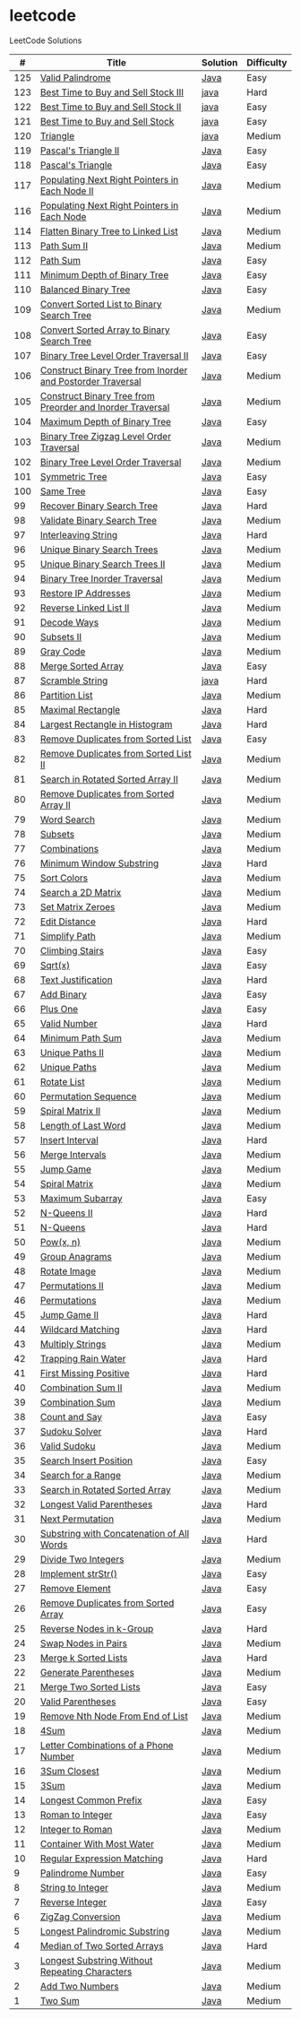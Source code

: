 # leetcode
LeetCode Solutions


| # | Title | Solution | Difficulty |
|---| ----- | -------- | ---------- |
|125|[Valid Palindrome](https://leetcode.com/problems/valid-palindrome)| [Java](./src/leetcode/tp/ValidPalindrome.java)|Easy|
|123|[Best Time to Buy and Sell Stock III](https://leetcode.com/problems/best-time-to-buy-and-sell-stock-iii)| [java](./src/leetcode/dp/BestTimeToBuyAndSellStock.java)|Hard|
|122|[Best Time to Buy and Sell Stock II](https://leetcode.com/problems/best-time-to-buy-and-sell-stock-ii)| [java](./src/leetcode/dp/BestTimeToBuyAndSellStock.java)|Easy|
|121|[Best Time to Buy and Sell Stock](https://leetcode.com/problems/best-time-to-buy-and-sell-stock)| [java](./src/leetcode/dp/BestTimeToBuyAndSellStock.java)|Easy|
|120|[Triangle](https://leetcode.com/problems/triangle)| [java](./src/leetcode/dp/Triangle.java)|Medium|
|119|[Pascal's Triangle II](https://leetcode.com/problems/pascals-triangle-ii)| [Java](./src/leetcode/array/PascalsTriangle.java)|Easy|
|118|[Pascal's Triangle](https://leetcode.com/problems/pascals-triangle)| [Java](./src/leetcode/array/PascalsTriangle.java)|Easy|
|117|[Populating Next Right Pointers in Each Node II](https://leetcode.com/problems/populating-next-right-pointers-in-each-node-ii)| [Java](./src/leetcode/tree/PopulatingNextRightPointersInEachNode.java)|Medium|
|116|[Populating Next Right Pointers in Each Node](https://leetcode.com/problems/populating-next-right-pointers-in-each-node)| [Java](./src/leetcode/tree/PopulatingNextRightPointersInEachNode.java)|Medium|
|114|[Flatten Binary Tree to Linked List](https://leetcode.com/problems/flatten-binary-tree-to-linked-list)| [Java](./src/leetcode/tree/FlattenBinaryTreeToLinkedList.java)|Medium|
|113|[Path Sum II](https://leetcode.com/problems/path-sum-ii)| [Java](./src/leetcode/tree/PathSum.java)|Medium|
|112|[Path Sum](https://leetcode.com/problems/path-sum)| [Java](./src/leetcode/tree/PathSum.java)|Easy|
|111|[Minimum Depth of Binary Tree](https://leetcode.com/problems/minimum-depth-of-binary-tree)| [Java](./src/leetcode/tree/MinimumDepthOfBinaryTree.java)|Easy|
|110|[Balanced Binary Tree](https://leetcode.com/problems/balanced-binary-tree)| [Java](./src/leetcode/tree/BalancedBinaryTree.java)|Easy|
|109|[Convert Sorted List to Binary Search Tree](https://leetcode.com/problems/convert-sorted-list-to-binary-search-tree)| [Java](./src/leetcode/tree/ConvertSortedListToBinarySearchTree.java)|Medium|
|108|[Convert Sorted Array to Binary Search Tree](https://leetcode.com/problems/convert-sorted-array-to-binary-search-tree)| [Java](./src/leetcode/tree/ConvertSortedArrayToBinarySearchTree.java)|Easy|
|107|[Binary Tree Level Order Traversal II](https://leetcode.com/problems/binary-tree-level-order-traversal-ii)| [Java](./src/leetcode/tree/BinaryTreeLevelOrderTraversal.java)|Easy|
|106|[Construct Binary Tree from Inorder and Postorder Traversal](https://leetcode.com/problems/construct-binary-tree-from-inorder-and-postorder-traversal)| [Java](./src/leetcode/tree/ConstructBinaryTree.java)|Medium|
|105|[Construct Binary Tree from Preorder and Inorder Traversal](https://leetcode.com/problems/construct-binary-tree-from-preorder-and-inorder-traversal)| [Java](./src/leetcode/tree/ConstructBinaryTree.java)|Medium|
|104|[Maximum Depth of Binary Tree](https://leetcode.com/problems/maximum-depth-of-binary-tree)| [Java](./src/leetcode/tree/MaximumDepthOfBinaryTree.java)|Easy|
|103|[Binary Tree Zigzag Level Order Traversal](https://leetcode.com/problems/binary-tree-zigzag-level-order-traversal)| [Java](./src/leetcode/tree/BinaryTreeZigzagLevelOrderTraversal.java)|Medium|
|102|[Binary Tree Level Order Traversal](https://leetcode.com/problems/binary-tree-level-order-traversal/)| [Java](./src/leetcode/tree/BinaryTreeLevelOrderTraversal.java)|Medium|
|101|[Symmetric Tree](https://leetcode.com/problems/symmetric-tree/)| [Java](./src/leetcode/tree/SymmetricTree.java)|Easy|
|100|[Same Tree](https://leetcode.com/problems/same-tree/)| [Java](./src/leetcode/tree/SameTree.java)|Easy|
|99|[Recover Binary Search Tree](https://leetcode.com/problems/recover-binary-search-tree)| [Java](./src/leetcode/tree/RecoverBinarySearchTree.java)|Hard|
|98|[Validate Binary Search Tree](https://leetcode.com/problems/validate-binary-search-tree)| [Java](./src/leetcode/tree/ValidateBinarySearchTree.java)|Medium|
|97|[Interleaving String](https://leetcode.com/problems/interleaving-string/)| [Java](./src/leetcode/dp/InterleavingString.java)|Hard|
|96|[Unique Binary Search Trees](https://leetcode.com/problems/unique-binary-search-trees)| [Java](./src/leetcode/tree/UniqueBinarySearchTrees.java)|Medium|
|95|[Unique Binary Search Trees II](https://leetcode.com/problems/unique-binary-search-trees-ii)| [Java](./src/leetcode/tree/UniqueBinarySearchTrees.java)|Medium|
|94|[Binary Tree Inorder Traversal](https://leetcode.com/problems/binary-tree-inorder-traversal)| [Java](./src/leetcode/tree/BinaryTreeInorderTraversal.java)|Medium|
|93|[Restore IP Addresses](https://leetcode.com/problems/restore-ip-addresses)| [Java](./src/leetcode/backtracking/RestoreIPAddresses.java)|Medium|
|92|[Reverse Linked List II](https://leetcode.com/problems/reverse-linked-list-ii)| [Java](./src/leetcode/list/ReverseLinkedList.java)|Medium|
|91|[Decode Ways](https://leetcode.com/problems/decode-ways)| [Java](./src/leetcode/dp/DecodeWays.java)|Medium|
|90|[Subsets II](https://leetcode.com/problems/subsets-ii)| [Java](./src/leetcode/backtracking/Subsets.java)|Medium|
|89|[Gray Code](https://leetcode.com/problems/gray-code/)| [Java](./src/leetcode/backtracking/GrayCode.java)|Medium|
|88|[Merge Sorted Array](https://leetcode.com/problems/merge-sorted-array)| [Java](./src/leetcode/array/MergeSortedArray.java)|Easy|
|87|[Scramble String](https://leetcode.com/problems/scramble-string)| [java](./src/leetcode/dp/ScrambleString.java)|Hard|
|86|[Partition List](https://leetcode.com/problems/partition-list)| [Java](./src/leetcode/list/PartitionList.java)|Medium|
|85|[Maximal Rectangle](https://leetcode.com/problems/maximal-rectangle)| [Java](./src/leetcode/stack/MaximalRectangle.java)|Hard|
|84|[Largest Rectangle in Histogram](https://leetcode.com/problems/largest-rectangle-in-histogram)| [Java](./src/leetcode/stack/LargestRectangleInHistogram.java)|Hard|
|83|[Remove Duplicates from Sorted List](https://leetcode.com/problems/remove-duplicates-from-sorted-list)| [Java](./src/leetcode/list/RemoveDuplicatesFromSortedList.java)|Easy|
|82|[Remove Duplicates from Sorted List II](https://leetcode.com/problems/remove-duplicates-from-sorted-list-ii)| [Java](./src/leetcode/list/RemoveDuplicatesFromSortedList.java)|Medium|
|81|[Search in Rotated Sorted Array II](https://leetcode.com/problems/search-in-rotated-sorted-array-ii)| [Java](./src/leetcode/bs/SearchInRotatedSortedArray.java)|Medium|
|80|[Remove Duplicates from Sorted Array II](https://leetcode.com/problems/remove-duplicates-from-sorted-array-ii/)| [Java](./src/leetcode/tp/RemoveDuplicatesFromSortedArray.java)|Medium|
|79|[Word Search](https://leetcode.com/problems/word-search/)| [Java](./src/leetcode/backtracking/WordSearch.java)|Medium|
|78|[Subsets](https://leetcode.com/problems/subsets/)| [Java](./src/leetcode/backtracking/Subsets.java)|Medium|
|77|[Combinations](https://leetcode.com/problems/combinations/)| [Java](./src/leetcode/backtracking/Combinations.java)|Medium|
|76|[Minimum Window Substring](https://leetcode.com/problems/minimum-window-substring)| [Java](./src/leetcode/tp/MinimumWindowSubstring.java)|Hard|
|75|[Sort Colors](https://leetcode.com/problems/sort-colors/)| [Java](./src/leetcode/tp/SortColors.java)|Medium|
|74|[Search a 2D Matrix](https://leetcode.com/problems/search-a-2d-matrix)| [Java](./src/leetcode/bs/SearchA2DMatrix.java)|Medium|
|73|[Set Matrix Zeroes](https://leetcode.com/problems/set-matrix-zeroes)| [Java](./src/leetcode/array/SetMatrixZeroes.java)|Medium|
|72|[Edit Distance](https://leetcode.com/problems/edit-distance/)| [Java](./src/leetcode/dp/EditDistance.java)|Hard|
|71|[Simplify Path](https://leetcode.com/problems/simplify-path/)| [Java](./src/leetcode/SimplifyPath.java)|Medium|
|70|[Climbing Stairs](https://leetcode.com/problems/climbing-stairs/)| [Java](./src/leetcode/ClimbingStairs.java)|Easy|
|69|[Sqrt(x)](https://leetcode.com/problems/sqrtx)| [Java](./src/leetcode/Sqrtx.java)|Easy|
|68|[Text Justification](https://leetcode.com/problems/text-justification)| [Java](./src/leetcode/TextJustification.java)|Hard|
|67|[Add Binary](https://leetcode.com/problems/add-binary/)| [Java](./src/leetcode/AddBinary.java)|Easy|
|66|[Plus One](https://leetcode.com/problems/plus-one/)| [Java](./src/leetcode/PlusOne.java)|Easy|
|65|[Valid Number](https://leetcode.com/problems/valid-number)| [Java](./src/leetcode/ValidNumber.java)|Hard|
|64|[Minimum Path Sum](https://leetcode.com/problems/minimum-path-sum/)| [Java](./src/leetcode/UniquePaths.java)|Medium|
|63|[Unique Paths II](https://leetcode.com/problems/unique-paths-ii/)| [Java](./src/leetcode/UniquePaths.java)|Medium|
|62|[Unique Paths](https://leetcode.com/problems/unique-paths/)| [Java](./src/leetcode/UniquePaths.java)|Medium|
|61|[Rotate List](https://leetcode.com/problems/rotate-list/)| [Java](./src/leetcode/RotateList.java)|Medium|
|60|[Permutation Sequence](https://leetcode.com/problems/permutation-sequence)| [Java](./src/leetcode/PermutationSequence.java)|Medium|
|59|[Spiral Matrix II](https://leetcode.com/problems/spiral-matrix-ii)| [Java](./src/leetcode/SpiralMatrix.java)|Medium|
|58|[Length of Last Word](https://leetcode.com/problems/length-of-last-word)| [Java](./src/leetcode/LengthOfLastWord.java)|Medium|
|57|[Insert Interval](https://leetcode.com/problems/insert-intervals)| [Java](./src/leetcode/Intervals.java)|Hard|
|56|[Merge Intervals](https://leetcode.com/problems/merge-intervals)| [Java](./src/leetcode/Intervals.java)|Medium|
|55|[Jump Game](https://leetcode.com/problems/jump-game)| [Java](./src/leetcode/JumpGame.java)|Medium|
|54|[Spiral Matrix](https://leetcode.com/problems/spiral-matrix)| [Java](./src/leetcode/SpiralMatrix.java)|Medium|
|53|[Maximum Subarray](https://leetcode.com/problems/maximum-subarray)| [Java](./src/leetcode/MaximumSubarray.java)|Easy|
|52|[N-Queens II](https://leetcode.com/problems/n-queens-ii)| [Java](./src/leetcode/NQueens.java)|Hard|
|51|[N-Queens](https://leetcode.com/problems/n-queens)| [Java](./src/leetcode/NQueens.java)|Hard|
|50|[Pow(x, n)](https://leetcode.com/problems/powx-n)| [Java](./src/leetcode/Powx.java)|Medium|
|49|[Group Anagrams](https://leetcode.com/problems/group-anagrams)| [Java](./src/leetcode/GroupAnagrams.java)|Medium|
|48|[Rotate Image](https://leetcode.com/problems/rotate-image)| [Java](./src/leetcode/RotateImage.java)|Medium|
|47|[Permutations II](https://leetcode.com/problems/permutations-ii)| [Java](./src/leetcode/Permutations.java)|Medium|
|46|[Permutations](https://leetcode.com/problems/permutations)| [Java](./src/leetcode/Permutations.java)|Medium|
|45|[Jump Game II](https://leetcode.com/problems/jump-game-ii)| [Java](./src/leetcode/JumpGame.java)|Hard|
|44|[Wildcard Matching](https://leetcode.com/problems/wildcard-matching)| [Java](./src/leetcode/dp/WildcardMatching.java)|Hard|
|43|[Multiply Strings](https://leetcode.com/problems/multiply-strings)| [Java](./src/leetcode/MultiplyStrings.java)|Medium|
|42|[Trapping Rain Water](https://leetcode.com/problems/trapping-rain-water)| [Java](./src/leetcode/TrappingRainWater.java)|Hard|
|41|[First Missing Positive](https://leetcode.com/problems/first-missing-positive)| [Java](./src/leetcode/FirstMissingPositive.java)|Hard|
|40|[Combination Sum II](https://leetcode.com/problems/combination-sum-ii)| [Java](./src/leetcode/CombinationSum.java)|Medium|
|39|[Combination Sum](https://leetcode.com/problems/combination-sum)| [Java](./src/leetcode/CombinationSum.java)|Medium|
|38|[Count and Say](https://leetcode.com/problems/count-and-say)| [Java](./src/leetcode/CountAndSay.java)|Easy|
|37|[Sudoku Solver](https://leetcode.com/problems/sudoku-solver)| [Java](./src/leetcode/SudokuSolver.java)|Hard|
|36|[Valid Sudoku](https://leetcode.com/problems/valid-sudoku)| [Java](./src/leetcode/ValidSudoku.java)|Medium|
|35|[Search Insert Position](https://leetcode.com/problems/search-insert-position)| [Java](./src/leetcode/SearchInsertPosition.java)|Easy|
|34|[Search for a Range](https://leetcode.com/problems/search-for-a-range)| [Java](./src/leetcode/SearchForARange.java)|Medium|
|33|[Search in Rotated Sorted Array](https://leetcode.com/problems/search-in-rotated-sorted-array/)| [Java](./src/leetcode/bs/SearchInRotatedSortedArray.java)|Medium|
|32|[Longest Valid Parentheses](https://leetcode.com/problems/longest-valid-parentheses/)| [Java](./src/leetcode/LongestValidParentheses.java)|Hard|
|31|[Next Permutation](https://leetcode.com/problems/next-permutation/)| [Java](./src/leetcode/NextPermutation.java)|Medium|
|30|[Substring with Concatenation of All Words](https://leetcode.com/problems/substring-with-concatenation-of-all-words/)| [Java](./src/leetcode/SubstringWithConcatenationOfAllWords.java)|Hard|
|29|[Divide Two Integers](https://leetcode.com/problems/divide-two-integers/)| [Java](./src/leetcode/DivideTwoIntegers.java)|Medium|
|28|[Implement strStr()](https://leetcode.com/problems/implement-strstr/)| [Java](./src/leetcode/ImplementStrStr.java)|Easy|
|27|[Remove Element](https://leetcode.com/problems/remove-element/)| [Java](./src/leetcode/RemoveElement.java)|Easy|
|26|[Remove Duplicates from Sorted Array](https://leetcode.com/problems/remove-duplicates-from-sorted-array/)| [Java](./src/leetcode/tp/RemoveDuplicatesFromSortedArray.java)|Easy|
|25|[Reverse Nodes in k-Group](https://leetcode.com/problems/reverse-nodes-in-k-group/)|[Java](./src/leetcode/ReverseNodesInKgroup.java)|Hard|
|24|[Swap Nodes in Pairs](https://leetcode.com/problems/swap-nodes-in-pairs/)| [Java](./src/leetcode/SwapNodesInPairs.java)|Medium|
|23|[Merge k Sorted Lists](https://leetcode.com/problems/merge-k-sorted-lists/)| [Java](./src/leetcode/MergeKSortedLists.java)|Hard|
|22|[Generate Parentheses](https://leetcode.com/problems/generate-parentheses/)| [Java](./src/leetcode/GenerateParentheses.java)|Medium|
|21|[Merge Two Sorted Lists](https://leetcode.com/problems/merge-two-sorted-lists/)| [Java](./src/leetcode/MergeTwoSortedLists.java)|Easy|
|20|[Valid Parentheses](https://leetcode.com/problems/valid-parentheses/)| [Java](./src/leetcode/ValidParentheses.java)|Easy|
|19|[Remove Nth Node From End of List](https://leetcode.com/problems/remove-nth-node-from-end-of-list/)| [Java](./src/leetcode/RemoveNthNodeFromEndOfList.java)|Medium|
|18|[4Sum](https://leetcode.com/problems/4sum/)| [Java](./src/leetcode/FourSum.java)|Medium|
|17|[Letter Combinations of a Phone Number](https://leetcode.com/problems/letter-combinations-of-a-phone-number/)| [Java](./src/leetcode/LetterCombinations.java)|Medium|
|16|[3Sum Closest](https://leetcode.com/problems/3sum-closest)| [Java](./src/leetcode/ThreeSumClosest.java)|Medium|
|15|[3Sum](https://leetcode.com/problems/3sum/)| [Java](./src/leetcode/ThreeSum.java)|Medium|
|14|[Longest Common Prefix](https://leetcode.com/problems/longest-common-prefix/)| [Java](./src/leetcode/LongestCommonPrefix.java)|Easy|
|13|[Roman to Integer](https://leetcode.com/problems/roman-to-integer/)| [Java](./src/leetcode/RomanToInt.java)|Easy|
|12|[Integer to Roman](https://leetcode.com/problems/integer-to-roman/)| [Java](./src/leetcode/IntegerToRoman.java)|Medium|
|11|[Container With Most Water](https://leetcode.com/problems/container-with-most-water/)| [Java](./src/leetcode/MaxArea.java)|Medium|
|10|[Regular Expression Matching](https://leetcode.com/problems/regular-expression-matching)| [Java](./src/leetcode/dp/RegularExpressionMatching.java)|Hard|
|9|[Palindrome Number](https://leetcode.com/problems/palindrome-number/)| [Java](./src/leetcode/IsPalindrome.java)|Easy|
|8|[String to Integer](https://leetcode.com/problems/string-to-integer-atoi/)| [Java](./src/leetcode/StringToInteger.java)|Medium|
|7|[Reverse Integer](https://leetcode.com/problems/reverse-integer/)| [Java](./src/leetcode/Reverse.java)|Easy|
|6|[ZigZag Conversion](https://leetcode.com/problems/zigzag-conversion/)| [Java](./src/leetcode/ZigZagConversion.java)|Medium|
|5|[Longest Palindromic Substring](https://leetcode.com/problems/longest-palindromic-substring/)| [Java](./src/leetcode/LongestPalindrome.java)|Medium|
|4|[Median of Two Sorted Arrays](https://leetcode.com/problems/median-of-two-sorted-arrays/)| [Java](./src/leetcode/FindMedianSortedArrays.java)|Hard|
|3|[Longest Substring Without Repeating Characters](https://leetcode.com/problems/longest-substring-without-repeating-characters/)| [Java](./src/leetcode/LengthOfLongestSubstring.java)|Medium|
|2|[Add Two Numbers](https://leetcode.com/problems/add-two-numbers/)| [Java](./src/leetcode/AddTwoNumbers.java)|Medium|
|1|[Two Sum](https://leetcode.com/problems/two-sum/)| [Java](./src/leetcode/TwoSum.java)|Medium|
